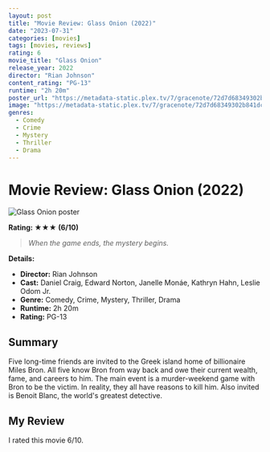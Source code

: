 ```yaml
---
layout: post
title: "Movie Review: Glass Onion (2022)"
date: "2023-07-31"
categories: [movies]
tags: [movies, reviews]
rating: 6
movie_title: "Glass Onion"
release_year: 2022
director: "Rian Johnson"
content_rating: "PG-13"
runtime: "2h 20m"
poster_url: "https://metadata-static.plex.tv/7/gracenote/72d7d68349302b841dc773a9106c0bf0.jpg"
image: "https://metadata-static.plex.tv/7/gracenote/72d7d68349302b841dc773a9106c0bf0.jpg"
genres: 
  - Comedy
  - Crime
  - Mystery
  - Thriller
  - Drama
---
```


# Movie Review: Glass Onion (2022)


<div class="movie-poster">
  <img src="https://metadata-static.plex.tv/7/gracenote/72d7d68349302b841dc773a9106c0bf0.jpg" alt="Glass Onion poster" />
</div>


**Rating: ★★★ (6/10)**


> *When the game ends, the mystery begins.*


**Details:**
- **Director:** Rian Johnson
- **Cast:** Daniel Craig, Edward Norton, Janelle Monáe, Kathryn Hahn, Leslie Odom Jr.
- **Genre:** Comedy, Crime, Mystery, Thriller, Drama
- **Runtime:** 2h 20m
- **Rating:** PG-13

## Summary

Five long-time friends are invited to the Greek island home of billionaire Miles Bron. All five know Bron from way back and owe their current wealth, fame, and careers to him. The main event is a murder-weekend game with Bron to be the victim. In reality, they all have reasons to kill him. Also invited is Benoit Blanc, the world's greatest detective.

## My Review

I rated this movie 6/10.


